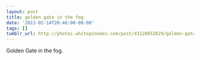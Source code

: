 ```yaml
---
layout: post
title: golden gate in the fog
date: '2013-02-14T20:46:00-08:00'
tags: []
tumblr_url: http://photos.whitepinedev.com/post/43128852629/golden-gate-in-the-fog
---
```

Golden Gate in the fog.
